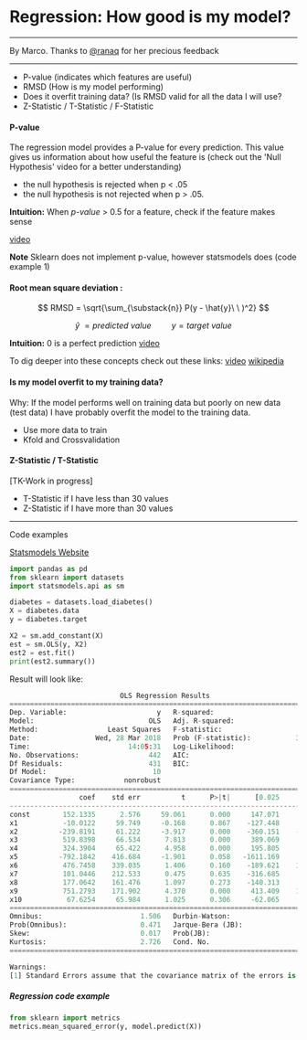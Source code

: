 <!--
Marco Amato

-->
# Regression: How good is my model?
___
 By Marco. 
 Thanks to [@ranaq](https://github.com/ranaq) for her precious feedback
___


* P-value (indicates which features are useful)
* RMSD  (How is my model performing)
* Does it overfit training data? (Is RMSD valid for all the data I will use?
* Z-Statistic / T-Statistic / F-Statistic


#### P-value
The regression model provides a P-value for every prediction. This value gives us information about how useful the feature is (check out the 'Null Hypothesis' video for a better understanding)

* the null hypothesis is rejected when p < .05
* the null hypothesis is not rejected when p > .05. 

**Intuition:** When *p-value* > 0.5 for a feature, check if the feature makes sense 

[video](https://www.khanacademy.org/math/statistics-probability/significance-tests-one-sample/more-significance-testing-videos/v/hypothesis-testing-and-p-values)

**Note** Sklearn does not implement p-value, however statsmodels does (code example 1)

#### Root mean square deviation :

<!--$$ r = \sum_{\substack{n}} P(y -  \hat{y}\ \ ) $$
**Intuition:** Sums all errors but don't consider the sign; better to use mean squared error 

$$ MSE = r^2 = \sum_{\substack{n}} P(y -  \hat{y}\ \ )^2 $$

**Intuition:** 0 is a perfect prediction
-->
$$ RMSD = \sqrt{\sum_{\substack{n}} P(y -  \hat{y}\ \ )^2} $$

$$ \hat{y}\ = predicted\ value \ \ \ \ \ \ \ \ \   y = target\ value $$ 


**Intuition:** 0 is a perfect prediction
[video](https://www.khanacademy.org/math/ap-statistics/bivariate-data-ap/assessing-fit-least-squares-regression/v/residual-plots)


To dig deeper into these concepts check out these links:
[video](https://www.khanacademy.org/math/ap-statistics/bivariate-data-ap/assessing-fit-least-squares-regression/v/standard-deviation-of-residuals-or-root-mean-square-error-rmsd)
[wikipedia](https://en.wikipedia.org/wiki/Mean_squared_errorsquares-regression/v/standard-deviation-of-residuals-or-root-mean-square-error-rmsd)

#### Is my model overfit to my training data?
Why: If the model performs well on training data but poorly on new data (test data) I have probably overfit the model to the training data.

* Use more data to train
* Kfold and Crossvalidation

#### Z-Statistic / T-Statistic
[TK-Work in progress]
* T-Statistic if I have less than 30 values
* Z-Statistic if I have more than 30 values

__________
Code examples

[Statsmodels Website](http://www.statsmodels.org/dev/examples/notebooks/generated/ols.html)

```python
import pandas as pd
from sklearn import datasets
import statsmodels.api as sm

diabetes = datasets.load_diabetes()
X = diabetes.data
y = diabetes.target

X2 = sm.add_constant(X)
est = sm.OLS(y, X2)
est2 = est.fit()
print(est2.summary())
```

Result will look like:

```python
                           OLS Regression Results                            
==============================================================================
Dep. Variable:                      y   R-squared:                       0.518
Model:                            OLS   Adj. R-squared:                  0.507
Method:                 Least Squares   F-statistic:                     46.27
Date:                Wed, 28 Mar 2018   Prob (F-statistic):           3.83e-62
Time:                        14:05:31   Log-Likelihood:                -2386.0
No. Observations:                 442   AIC:                             4794.
Df Residuals:                     431   BIC:                             4839.
Df Model:                          10                                         
Covariance Type:            nonrobust                                         
==============================================================================
                 coef    std err          t      P>|t|      [0.025      0.975]
------------------------------------------------------------------------------
const        152.1335      2.576     59.061      0.000     147.071     157.196
x1           -10.0122     59.749     -0.168      0.867    -127.448     107.424
x2          -239.8191     61.222     -3.917      0.000    -360.151    -119.488
x3           519.8398     66.534      7.813      0.000     389.069     650.610
x4           324.3904     65.422      4.958      0.000     195.805     452.976
x5          -792.1842    416.684     -1.901      0.058   -1611.169      26.801
x6           476.7458    339.035      1.406      0.160    -189.621    1143.113
x7           101.0446    212.533      0.475      0.635    -316.685     518.774
x8           177.0642    161.476      1.097      0.273    -140.313     494.442
x9           751.2793    171.902      4.370      0.000     413.409    1089.150
x10           67.6254     65.984      1.025      0.306     -62.065     197.316
==============================================================================
Omnibus:                        1.506   Durbin-Watson:                   2.029
Prob(Omnibus):                  0.471   Jarque-Bera (JB):                1.404
Skew:                           0.017   Prob(JB):                        0.496
Kurtosis:                       2.726   Cond. No.                         227.
==============================================================================

Warnings:
[1] Standard Errors assume that the covariance matrix of the errors is correctly specified.
```

##### Regression code example

```python
from sklearn import metrics  
metrics.mean_squared_error(y, model.predict(X))
```
<!--

The probability of get a results away from the standard deviation

For dig deep in this concept check there links:
[video](https://www.khanacademy.org/math/statistics-probability/significance-tests-one-sample/more-significance-testing-videos/v/z-statistics-vs-t-statistics)

standard deviation = standardeviantion / sqr sample

X - mean /stanadard deviation


### Error Type I and Type II

A Type I error ( false positive )
When we preditc 
A Type II error, also called a false negative, is when we reject a hypothesis that is actually true; that is, we attribute an effect to chance when it was actually real.






- Introduction to Type I and Type II errors

- EDA
- Check for coorelation
- Scale


Reference:
http://scikit-learn.org/stable/modules/classes.html#sklearn-metrics-metrics



#### Classification metrics :

##### Binary classification

<div style="float:left;">
<img src="Precisionrecall.png" width="80%" />
</div>ciao


https://en.wikipedia.org/wiki/F1_score

-->
